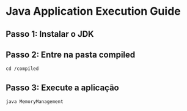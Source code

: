 # Java Application Execution Guide
## Passo 1: Instalar o JDK

## Passo 2: Entre na pasta compiled
```cd /compiled```

## Passo 3: Execute a aplicação
```java MemoryManagement```